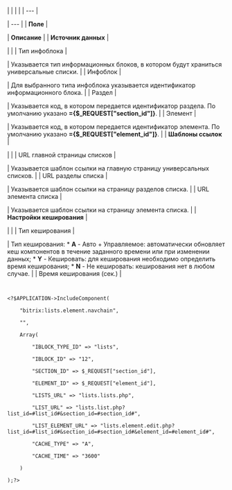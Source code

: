 |  |  |  |
| --- |

| --- |
| **Поле** |

| **Описание** |
| **Источник данных** |

| |
| Тип инфоблока |

| Указывается тип информационных блоков, в котором будут храниться универсальные списки. |
| Инфоблок |

| Для выбранного типа инфоблока указывается идентификатор информационного блока. |
| Раздел |

| Указывается код, в котором передается идентификатор раздела. По умолчанию указано **={$\_REQUEST["section\_id"]}**. |
| Элемент |

| Указывается код, в котором передается идентификатор элемента. По умолчанию указано **={$\_REQUEST["element\_id"]}**. |
| **Шаблоны ссылок** |

| |
| URL главной страницы списков |

| Указывается шаблон ссылки на главную страницу универсальных списков. |
| URL разделы списка |

| Указывается шаблон ссылки на страницу разделов списка. |
| URL элемента списка |

| Указывается шаблон ссылки на страницу элемента списка. |
| **Настройки кеширования** |

| |
| Тип кеширования |

| Тип кеширования:  * **A** - Авто + Управляемое: автоматически обновляет кеш компонентов в течение заданного времени или при изменении данных; * **Y** - Кешировать: для кеширования необходимо определить время кеширования; * **N** - Не кешировать: кеширования нет в любом случае. |
| Время кеширования (сек.) |

```


<?$APPLICATION->IncludeComponent(

	"bitrix:lists.element.navchain",

	"",

	Array(

		"IBLOCK_TYPE_ID" => "lists",

		"IBLOCK_ID" => "12",

		"SECTION_ID" => $_REQUEST["section_id"],

		"ELEMENT_ID" => $_REQUEST["element_id"],

		"LISTS_URL" => "lists.lists.php",

		"LIST_URL" => "lists.list.php?list_id=#list_id#&section_id=#section_id#",

		"LIST_ELEMENT_URL" => "lists.element.edit.php?list_id=#list_id#&section_id=#section_id#&element_id=#element_id#",

		"CACHE_TYPE" => "A",

		"CACHE_TIME" => "3600"

	)

);?>


```